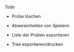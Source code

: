 *Todo*
- Probe löschen
- Abwesenheiten von Spielern

- Liste der Proben exportieren
- Tree exportieren/drucken
